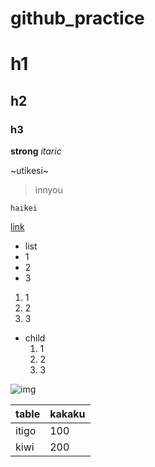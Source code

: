 # github_practice
# h1
## h2
### h3

**strong**
*itaric*

~utikesi~
>innyou

`haikei`

[link](url)
- list
- 1
- 2
- 3

1. 1
2. 2
3. 3

- child
  1. 1
  2. 2
  3. 3

![img](link)

table | kakaku
--- | ---
itigo | 100
kiwi | 200
